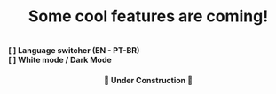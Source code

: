 
<h1 align=center> Some cool features are coming! </h1> <br>
<b> [  ] Language switcher (EN - PT-BR) </b> <br>
<b> [  ] White mode / Dark Mode <br>

<h4 align=center> 🚧 Under Construction 🚧
